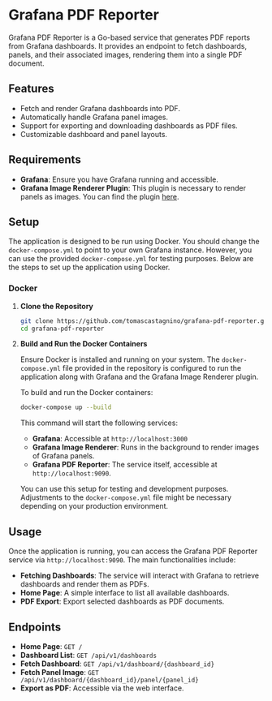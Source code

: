 
# Grafana PDF Reporter

Grafana PDF Reporter is a Go-based service that generates PDF reports from Grafana dashboards. It provides an endpoint to fetch dashboards, panels, and their associated images, rendering them into a single PDF document.

## Features

- Fetch and render Grafana dashboards into PDF.
- Automatically handle Grafana panel images.
- Support for exporting and downloading dashboards as PDF files.
- Customizable dashboard and panel layouts.

## Requirements

- **Grafana**: Ensure you have Grafana running and accessible.
- **Grafana Image Renderer Plugin**: This plugin is necessary to render panels as images. You can find the plugin [here](https://grafana.com/grafana/plugins/grafana-image-renderer).

## Setup

The application is designed to be run using Docker. You should change the `docker-compose.yml` to point to your own Grafana instance. However, you can use the provided `docker-compose.yml` for testing purposes. Below are the steps to set up the application using Docker.

### Docker

1. **Clone the Repository**

   ```bash
   git clone https://github.com/tomascastagnino/grafana-pdf-reporter.git
   cd grafana-pdf-reporter
   ```

2. **Build and Run the Docker Containers**

   Ensure Docker is installed and running on your system. The `docker-compose.yml` file provided in the repository is configured to run the application along with Grafana and the Grafana Image Renderer plugin.

   To build and run the Docker containers:

   ```bash
   docker-compose up --build
   ```

   This command will start the following services:

   - **Grafana**: Accessible at `http://localhost:3000`
   - **Grafana Image Renderer**: Runs in the background to render images of Grafana panels.
   - **Grafana PDF Reporter**: The service itself, accessible at `http://localhost:9090`.

   You can use this setup for testing and development purposes. Adjustments to the `docker-compose.yml` file might be necessary depending on your production environment.

## Usage

Once the application is running, you can access the Grafana PDF Reporter service via `http://localhost:9090`. The main functionalities include:

- **Fetching Dashboards**: The service will interact with Grafana to retrieve dashboards and render them as PDFs.
- **Home Page**: A simple interface to list all available dashboards.
- **PDF Export**: Export selected dashboards as PDF documents.

## Endpoints

- **Home Page**: `GET /`
- **Dashboard List**: `GET /api/v1/dashboards`
- **Fetch Dashboard**: `GET /api/v1/dashboard/{dashboard_id}`
- **Fetch Panel Image**: `GET /api/v1/dashboard/{dashboard_id}/panel/{panel_id}`
- **Export as PDF**: Accessible via the web interface.
